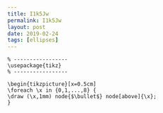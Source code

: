 ```yaml
---
title: I1k5Jw
permalink: I1k5Jw
layout: post
date: 2019-02-24
tags: [ellipses]
---
```


```latex% Dans le préambule
% -----------------
\usepackage{tikz}
% -----------------

\begin{tikzpicture}[x=0.5cm]
\foreach \x in {0,1,...,8} {
\draw (\x,1mm) node{$\bullet$} node[above]{\x};
}
```